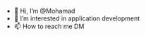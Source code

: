 - 👋 Hi, I’m @Mohamad
- 👀 I’m interested in application development
- 📫 How to reach me DM


<!---
MohamadM1999/MohamadM1999 is a ✨ special ✨ repository because its `README.md` (this file) appears on your GitHub profile.
You can click the Preview link to take a look at your changes.
--->
